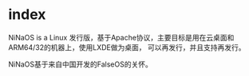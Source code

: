 # index

NiNaOS is a Linux 发行版，基于Apache协议，主要目标是用在云桌面和ARM64/32的机器上，使用LXDE做为桌面，
可以再发行，并且支持再发行。




NiNaOS基于来自中国开发的FalseOS的关怀。
